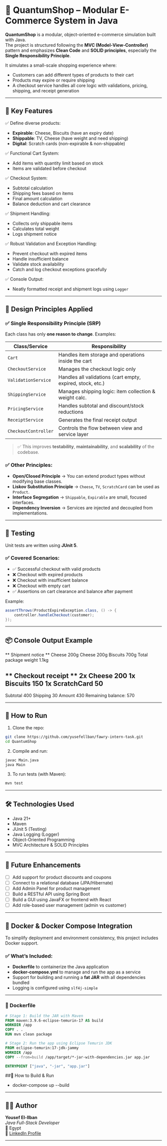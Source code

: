 # 🛒 QuantumShop – Modular E-Commerce System in Java

**QuantumShop** is a modular, object-oriented e-commerce simulation built with Java.  
The project is structured following the **MVC (Model-View-Controller)** pattern and emphasizes **Clean Code** and **SOLID principles**, especially the **Single Responsibility Principle**.

It simulates a small-scale shopping experience where:
- Customers can add different types of products to their cart
- Products may expire or require shipping
- A checkout service handles all core logic with validations, pricing, shipping, and receipt generation

---

## 📌 Key Features

✅ Define diverse products:  
- **Expirable**: Cheese, Biscuits (have an expiry date)  
- **Shippable**: TV, Cheese (have weight and need shipping)  
- **Digital**: Scratch cards (non-expirable & non-shippable)

✅ Functional Cart System:  
- Add items with quantity limit based on stock  
- Items are validated before checkout

✅ Checkout System:
- Subtotal calculation
- Shipping fees based on items
- Final amount calculation
- Balance deduction and cart clearance

✅ Shipment Handling:
- Collects only shippable items
- Calculates total weight
- Logs shipment notice

✅ Robust Validation and Exception Handling:
- Prevent checkout with expired items
- Handle insufficient balance
- Validate stock availability
- Catch and log checkout exceptions gracefully

✅ Console Output:
- Neatly formatted receipt and shipment logs using `Logger`

---

## 🧠 Design Principles Applied

### ✅ Single Responsibility Principle (SRP)
Each class has only **one reason to change**. Examples:

| Class/Service             | Responsibility                                             |
|--------------------------|------------------------------------------------------------|
| `Cart`                   | Handles item storage and operations inside the cart        |
| `CheckoutService`        | Manages the checkout logic only                            |
| `ValidationService`      | Handles all validations (cart empty, expired, stock, etc.) |
| `ShippingService`        | Manages shipping logic: item collection & weight calc.     |
| `PricingService`         | Handles subtotal and discount/stock reductions             |
| `ReceiptService`         | Generates the final receipt output                         |
| `CheckoutController`     | Controls the flow between view and service layer           |

> ✅ This improves **testability**, **maintainability**, and **scalability** of the codebase.

### ✅ Other Principles:
- **Open/Closed Principle** → You can extend product types without modifying base classes.
- **Liskov Substitution Principle** → `Cheese`, `TV`, `ScratchCard` can be used as `Product`.
- **Interface Segregation** → `Shippable`, `Expirable` are small, focused interfaces.
- **Dependency Inversion** → Services are injected and decoupled from implementations.


---

## 🧪 Testing

Unit tests are written using **JUnit 5**.

### ✅ Covered Scenarios:
- ✅ Successful checkout with valid products
- ❌ Checkout with expired products
- ❌ Checkout with insufficient balance
- ❌ Checkout with empty cart
- ✅ Assertions on cart clearance and balance after payment

Example:
```java
assertThrows(ProductExpireException.class, () -> {
    controller.handleCheckout(customer);
});
```

----
##  📦 Console Output Example
** Shipment notice **
Cheese
200g
Cheese
200g
Biscuits
700g
Total package weight 1.1kg

** Checkout receipt **
2x Cheese       200
1x Biscuits     150
1x ScratchCard   50
----------------------
Subtotal         400
Shipping          30
Amount            430
Remaining balance: 570

----

## 🔧 How to Run

1. Clone the repo:
```bash
git clone https://github.com/yusefellban/fawry-intern-task.git
cd QuantumShop
```

2. Compile and run:
```bash
javac Main.java
java Main
```

3. To run tests (with Maven):
```bash
mvn test
```

---

## 🛠️ Technologies Used

- Java 21+
- Maven
- JUnit 5 (Testing)
- Java Logging (Logger)
- Object-Oriented Programming
- MVC Architecture & SOLID Principles

---

## 🔮 Future Enhancements

- [ ] Add support for product discounts and coupons
- [ ] Connect to a relational database (JPA/Hibernate)
- [ ] Add Admin Panel for product management
- [ ] Build a RESTful API using Spring Boot
- [ ] Build a GUI using JavaFX or frontend with React
- [ ] Add role-based user management (admin vs customer)

---

## 🐳 Docker & Docker Compose Integration

To simplify deployment and environment consistency, this project includes Docker support.

### ✅ What’s Included:

- **Dockerfile** to containerize the Java application
- **docker-compose.yml** to manage and run the app as a service
- Support for building and running a **fat JAR** with all dependencies bundled
- Logging is configured using `slf4j-simple`

---

### 🧾 Dockerfile

```Dockerfile
# Stage 1: Build the JAR with Maven
FROM maven:3.9.6-eclipse-temurin-17 AS build
WORKDIR /app
COPY . .
RUN mvn clean package

# Stage 2: Run the app using Eclipse Temurin JDK
FROM eclipse-temurin:17-jdk-jammy
WORKDIR /app
COPY --from=build /app/target/*-jar-with-dependencies.jar app.jar

ENTRYPOINT ["java", "-jar", "app.jar"]
```
##🧪 How to Build & Run
- docker-compose up --build
---

## 👨‍💻 Author

**Yousef El-llban**  
_Java Full-Stack Developer_  
📍 Egypt  
🔗 [LinkedIn Profile](https://www.linkedin.com/in/youssef-ellban)

---


